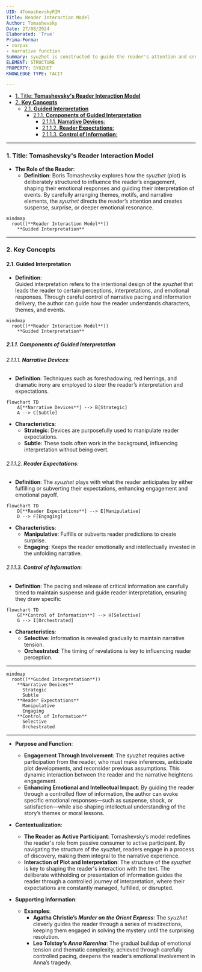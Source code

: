 ```yaml
---
UID: 4TomashevskyRIM
Title: Reader Interaction Model
Author: Tomashevsky
Date: 27/08/2024
Elaborated: 'True'
Prima-Forma:
- corpus
- narrative function
Summary: syuzhet is constructed to guide the reader's attention and create specific effects such as suspense, surprise, or emotional engagement.
ELEMENT: STRUCTURE
PROPERTY: SYUZHET
KNOWLEDGE TYPE: TACIT

---
```


- [1. Title: **Tomashevsky's Reader Interaction Model**](#1-title-tomashevskys-reader-interaction-model)
- [2. **Key Concepts**](#2-key-concepts)
  - [2.1. **Guided Interpretation**](#21-guided-interpretation)
    - [2.1.1. **Components of Guided Interpretation**](#211-components-of-guided-interpretation)
      - [2.1.1.1. **Narrative Devices**:](#2111-narrative-devices)
      - [2.1.1.2. **Reader Expectations**:](#2112-reader-expectations)
      - [2.1.1.3. **Control of Information**:](#2113-control-of-information)



---
### 1. Title: **Tomashevsky's Reader Interaction Model**

- **The Role of the Reader**:  
  - **Definition**: Boris Tomashevsky explores how the *syuzhet* (plot) is deliberately structured to influence the reader’s engagement, shaping their emotional responses and guiding their interpretation of events. By carefully arranging themes, motifs, and narrative elements, the *syuzhet* directs the reader’s attention and creates suspense, surprise, or deeper emotional resonance.


```mermaid
mindmap
  root((**Reader Interaction Model**))
    **Guided Interpretation**
```



---

### 2. **Key Concepts**

#### 2.1. **Guided Interpretation**

- **Definition**:  
  Guided interpretation refers to the intentional design of the *syuzhet* that leads the reader to certain perceptions, interpretations, and emotional responses. Through careful control of narrative pacing and information delivery, the author can guide how the reader understands characters, themes, and events.


```mermaid
mindmap
  root((**Reader Interaction Model**))
    **Guided Interpretation**
```




##### 2.1.1. **Components of Guided Interpretation**

###### 2.1.1.1. **Narrative Devices**:
  - **Definition**: Techniques such as foreshadowing, red herrings, and dramatic irony are employed to steer the reader’s interpretation and expectations. 

```mermaid
flowchart TD
    A[**Narrative Devices**] --> B[Strategic]
    A --> C[Subtle]
```


  - **Characteristics**:  
    - **Strategic**: Devices are purposefully used to manipulate reader expectations.  
    - **Subtle**: These tools often work in the background, influencing interpretation without being overt.

###### 2.1.1.2. **Reader Expectations**:
  - **Definition**: The *syuzhet* plays with what the reader anticipates by either fulfilling or subverting their expectations, enhancing engagement and emotional payoff. 

```mermaid
flowchart TD
    D[**Reader Expectations**] --> E[Manipulative]
    D --> F[Engaging]
```


  - **Characteristics**:  
    - **Manipulative**: Fulfills or subverts reader predictions to create surprise.  
    - **Engaging**: Keeps the reader emotionally and intellectually invested in the unfolding narrative.

###### 2.1.1.3. **Control of Information**:
  - **Definition**: The pacing and release of critical information are carefully timed to maintain suspense and guide reader interpretation, ensuring they draw specific 

```mermaid
flowchart TD
    G[**Control of Information**] --> H[Selective]
    G --> I[Orchestrated]
```

    
  - **Characteristics**:  
    - **Selective**: Information is revealed gradually to maintain narrative tension.  
    - **Orchestrated**: The timing of revelations is key to influencing reader perception.

---

```mermaid
mindmap
  root((**Guided Interpretation**))
    **Narrative Devices**
      Strategic
      Subtle
    **Reader Expectations**
      Manipulative
      Engaging
    **Control of Information**
      Selective
      Orchestrated

```

---

- **Purpose and Function**:
  - **Engagement Through Involvement**: The *syuzhet* requires active participation from the reader, who must make inferences, anticipate plot developments, and reconsider previous assumptions. This dynamic interaction between the reader and the narrative heightens engagement.  
  - **Enhancing Emotional and Intellectual Impact**: By guiding the reader through a controlled flow of information, the author can evoke specific emotional responses—such as suspense, shock, or satisfaction—while also shaping intellectual understanding of the story’s themes or moral lessons.

- **Contextualization**:
  - **The Reader as Active Participant**: Tomashevsky’s model redefines the reader's role from passive consumer to active participant. By navigating the structure of the *syuzhet*, readers engage in a process of discovery, making them integral to the narrative experience.  
  - **Interaction of Plot and Interpretation**: The structure of the *syuzhet* is key to shaping the reader's interaction with the text. The deliberate withholding or presentation of information guides the reader through a controlled journey of interpretation, where their expectations are constantly managed, fulfilled, or disrupted.

- **Supporting Information**:
  - **Examples**:  
    - **Agatha Christie’s *Murder on the Orient Express***: The *syuzhet* cleverly guides the reader through a series of misdirections, keeping them engaged in solving the mystery until the surprising resolution.  
    - **Leo Tolstoy’s *Anna Karenina***: The gradual buildup of emotional tension and thematic complexity, achieved through carefully controlled pacing, deepens the reader’s emotional involvement in Anna’s tragedy.
